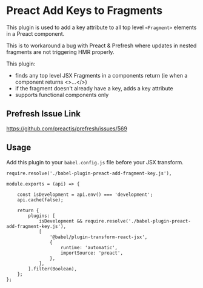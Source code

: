 ﻿# Preact Add Keys to Fragments

This plugin is used to add a key attribute to all top level `<Fragment>` elements in a Preact component.

This is to workaround a bug with Preact & Prefresh where updates in nested fragments are not triggering HMR properly.

This plugin:
- finds any top level JSX Fragments in a components return (ie when a component returns <>...</>)
- if the fragment doesn't already have a key, adds a key attribute
- supports functional components only

## Prefresh Issue Link
https://github.com/preactjs/prefresh/issues/569


## Usage

Add this plugin to your `babel.config.js` file before your JSX transform.

`require.resolve('./babel-plugin-preact-add-fragment-key.js'),`

```
module.exports = (api) => {

	const isDevelopment = api.env() === 'development'; 
	api.cache(false);
	
	return {
		plugins: [
			isDevelopment && require.resolve('./babel-plugin-preact-add-fragment-key.js'),
			[
				'@babel/plugin-transform-react-jsx',
				{
					runtime: 'automatic',
					importSource: 'preact',
				},
			],
		].filter(Boolean),
	};
};
```

